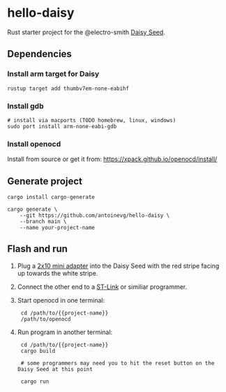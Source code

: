 # hello-daisy

Rust starter project for the @electro-smith [Daisy Seed](https://www.electro-smith.com/daisy/daisy).


## Dependencies

### Install arm target for Daisy

    rustup target add thumbv7em-none-eabihf

### Install gdb

    # install via macports (TODO homebrew, linux, windows)
    sudo port install arm-none-eabi-gdb

### Install openocd

Install from source or get it from: https://xpack.github.io/openocd/install/


## Generate project

    cargo install cargo-generate

    cargo generate \
        --git https://github.com/antoinevg/hello-daisy \
        --branch main \
        --name your-project-name

## Flash and run

1. Plug a [2x10 mini adapter](https://www.mouser.com/ProductDetail/Olimex-Ltd/ARM-JTAG-20-10?qs=%2Fha2pyFaduimZ3uNdhcul1TKdFseYHCwn8utVVzKdZk85XwbGkysHA%3D%3D) into the Daisy Seed with the red stripe facing up towards the white stripe.
1. Connect the other end to a [ST-Link](https://www.mouser.com/ProductDetail/STMicroelectronics/ST-LINK-V2?qs=sGAEpiMZZMu3sxpa5v1qrqPIYHPyeOmOUBuCAg6HF1c%3D) or similiar programmer.
1. Start openocd in one terminal:

        cd /path/to/{{project-name}}
        /path/to/openocd

1. Run program in another terminal:

        cd /path/to/{{project-name}}
        cargo build

        # some programmers may need you to hit the reset button on the Daisy Seed at this point

        cargo run
